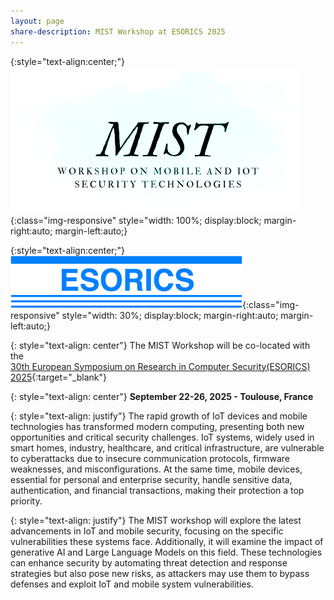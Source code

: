 ```yaml
---
layout: page
share-description: MIST Workshop at ESORICS 2025
---
```


{:style="text-align:center;"}
![logo](assets/img/MIST.png){:class="img-responsive" style="width: 100%; display:block; margin-right:auto; margin-left:auto;}

{:style="text-align:center;"}
![logo](assets/img/logo_esorics.png){:class="img-responsive" style="width: 30%; display:block; margin-right:auto; margin-left:auto;}

<!--{: style="text-align: center"}
# MIST at [ESORICS 2025]

{: style="text-align: center"}
### Mobile and IoT Security Technologies
-->

{: style="text-align: center"}
The MIST Workshop will be co-located with the\
 [30th European Symposium on Research in Computer Security(ESORICS) 2025](https://esorics2025.sciencesconf.org/){:target="_blank"}

{: style="text-align: center"}
**September 22-26, 2025 - Toulouse, France**


{: style="text-align: justify"}
The rapid growth of IoT devices and mobile technologies has transformed modern computing, presenting both new opportunities and critical security challenges. IoT systems, widely used in smart homes, industry, healthcare, and critical infrastructure, are vulnerable to cyberattacks due to insecure communication protocols, firmware weaknesses, and misconfigurations. At the same time, mobile devices, essential for personal and enterprise security, handle sensitive data, authentication, and financial transactions, making their protection a top priority.

{: style="text-align: justify"}
The MIST workshop will explore the latest advancements in IoT and mobile security, focusing on the specific vulnerabilities these systems face. Additionally, it will examine the impact of generative AI and Large Language Models on this field. These technologies can enhance security by automating threat detection and response strategies but also pose new risks, as attackers may use them to bypass defenses and exploit IoT and mobile system vulnerabilities.

